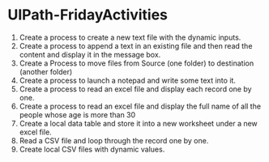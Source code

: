 # UIPath-FridayActivities

1. Create a process to create a new text file with the dynamic inputs.
2. Create a process to append a text in an existing file and then read the content and display it in the message box.
3. Create a Process to move files from Source (one folder) to destination (another folder)
4. Create a process to launch a notepad and write some text into it.
5. Create a process to read an excel file and display each record one by one.
6. Create a process to read an excel file and display the full name of all the people whose age is more than 30
7. Create a local data table and store it into a new worksheet under a new excel file. 
8. Read a CSV file and loop through the record one by one.
9. Create local CSV files with dynamic values.
